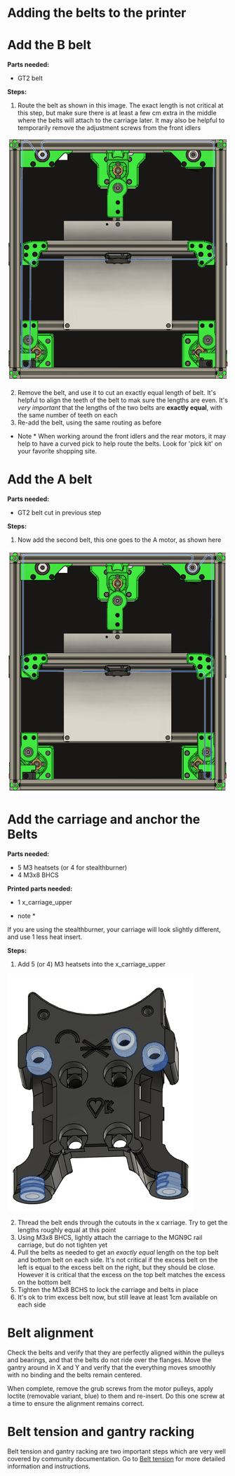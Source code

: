 # Adding the belts to the printer


# Add the B belt

**Parts needed:**
* GT2 belt

**Steps:**
1. Route the belt as shown in this image. The exact length is not critical at this step, but make sure there is at least a few cm extra in the middle where the belts will attach to the carriage later. It may also be helpful to temporarily remove the adjustment screws from the front idlers

![](images/b_belt_path.png)

2. Remove the belt, and use it to cut an exactly equal length of belt. It's helpful to align the teeth of the belt to mak sure the lengths are even. It's _very important_ that the lengths of the two belts are **exactly equal**, with the same number of teeth on each
3. Re-add the belt, using the same routing as before

* Note *
When working around the front idlers and the rear motors, it may help to have a curved pick to help route the belts.  Look for 'pick kit' on your favorite shopping site.

# Add the A belt

**Parts needed:**
* GT2 belt cut in previous step

**Steps:**
1. Now add the second belt, this one goes to the A motor, as shown here

![](images/A_belt_path.png)



# Add the carriage and anchor the Belts

**Parts needed:**
* 5 M3 heatsets (or 4 for stealthburner)
* 4 M3x8 BHCS


**Printed parts needed:**
* 1 x_carriage_upper

* note *

If you are using the stealthburner, your carriage will look slightly different, and use 1 less heat insert.

**Steps:**
1. Add 5 (or 4) M3 heatsets into the x_carriage_upper 

![](images/x_carriage_heatsets.png)

2. Thread the belt ends through the cutouts in the x carriage. Try to get the lengths roughly equal at this point
3. Using M3x8 BHCS, lightly attach the carriage to the MGN9C rail carriage, but do not tighten yet
4. Pull the belts as needed to get an *exactly equal* length on the top belt and bottom belt on each side. It's not critical if the excess belt on the left is equal to the excess belt on the right, but they should be close. However it is critical that the excess on the top belt matches the excess on the bottom belt
5. Tighten the M3x8 BCHS to lock the carriage and belts in place
6. It's ok to trim excess belt now, but still leave at least 1cm available on each side


# Belt alignment

Check the belts and verify that they are perfectly aligned within the pulleys and bearings, and that the belts do not ride over the flanges. Move the gantry around in X and Y and verify that the everything moves smoothly with no binding and the belts remain centered. 

When complete, remove the grub screws from the motor pulleys, apply loctite (removable variant, blue) to them and re-insert. Do this one screw at a time to ensure the alignment remains correct.


# Belt tension and gantry racking

Belt tension and gantry racking are two important steps which are very well covered by community documentation. Go to [Belt tension](https://docs.vorondesign.com/tuning/secondary_printer_tuning.html#belt-tension) for more detailed information and instructions. 
